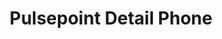---
title: Pulsepoint Detail Phone
image: images/slides/pulsepoint-detail-phone.jpg
width: 2500
height: 1406
---